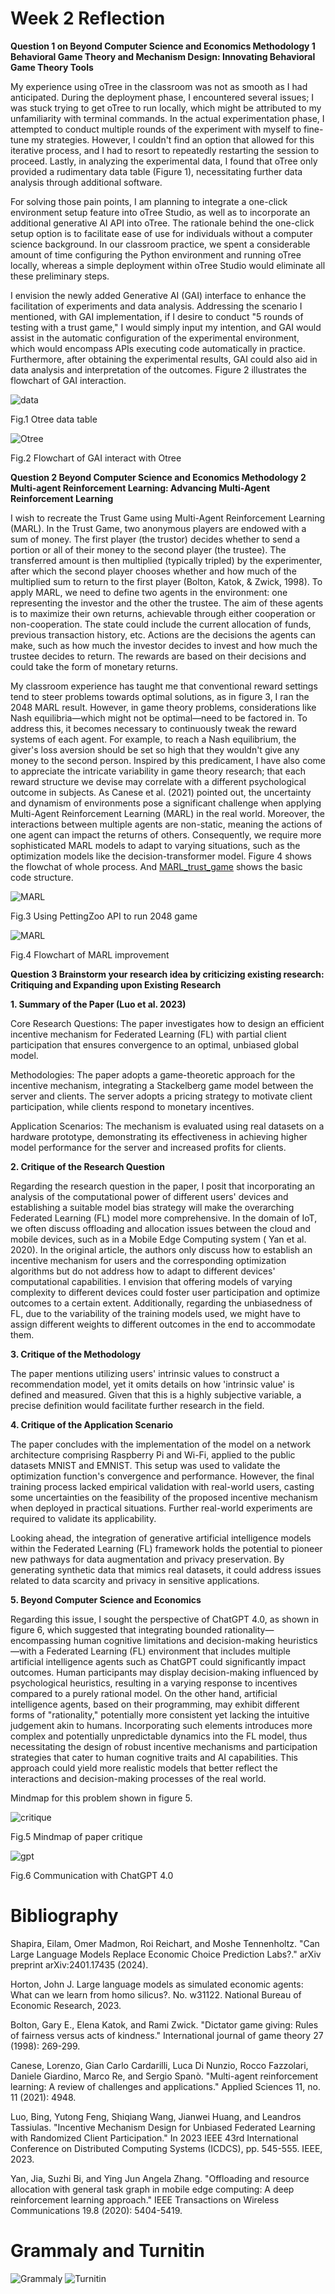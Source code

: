 # Week 2 Reflection

**Question 1 on Beyond Computer Science and Economics Methodology 1 Behavioral Game Theory and Mechanism Design: Innovating Behavioral Game Theory Tools**

My experience using oTree in the classroom was not as smooth as I had anticipated. During the deployment phase, I encountered several issues; I was stuck trying to get oTree to run locally, which might be attributed to my unfamiliarity with terminal commands. In the actual experimentation phase, I attempted to conduct multiple rounds of the experiment with myself to fine-tune my strategies. However, I couldn't find an option that allowed for this iterative process, and I had to resort to repeatedly restarting the session to proceed. Lastly, in analyzing the experimental data, I found that oTree only provided a rudimentary data table (Figure 1), necessitating further data analysis through additional software.

For solving those pain points, I am planning to integrate a one-click environment setup feature into oTree Studio, as well as to incorporate an additional generative AI API into oTree. 
The rationale behind the one-click setup option is to facilitate ease of use for individuals without a computer science background. In our classroom practice, we spent a considerable amount of time configuring the Python environment and running oTree locally, whereas a simple deployment within oTree Studio would eliminate all these preliminary steps.

I envision the newly added Generative AI (GAI) interface to enhance the facilitation of experiments and data analysis. Addressing the scenario I mentioned, with GAI implementation, if I desire to conduct "5 rounds of testing with a trust game," I would simply input my intention, and GAI would assist in the automatic configuration of the experimental environment, which would encompass APIs executing code automatically in practice. Furthermore, after obtaining the experimental results, GAI could also aid in data analysis and interpretation of the outcomes. Figure 2 illustrates the flowchart of GAI interaction.

![data](data_table.png)

Fig.1 Otree data table

![Otree](Otree_flowchart.png)

Fig.2 Flowchart of GAI interact with Otree

**Question 2 Beyond Computer Science and Economics Methodology 2 Multi-agent Reinforcement Learning:  Advancing Multi-Agent Reinforcement Learning**

I wish to recreate the Trust Game using Multi-Agent Reinforcement Learning (MARL). In the Trust Game, two anonymous players are endowed with a sum of money. The first player (the trustor) decides whether to send a portion or all of their money to the second player (the trustee). The transferred amount is then multiplied (typically tripled) by the experimenter, after which the second player chooses whether and how much of the multiplied sum to return to the first player (Bolton, Katok, & Zwick, 1998). To apply MARL, we need to define two agents in the environment: one representing the investor and the other the trustee. The aim of these agents is to maximize their own returns, achievable through either cooperation or non-cooperation. The state could include the current allocation of funds, previous transaction history, etc. Actions are the decisions the agents can make, such as how much the investor decides to invest and how much the trustee decides to return. The rewards are based on their decisions and could take the form of monetary returns.

My classroom experience has taught me that conventional reward settings tend to steer problems towards optimal solutions, as in figure 3, I ran the 2048 MARL result. However, in game theory problems, considerations like Nash equilibria—which might not be optimal—need to be factored in. To address this, it becomes necessary to continuously tweak the reward systems of each agent. For example, to reach a Nash equilibrium, the giver's loss aversion should be set so high that they wouldn't give any money to the second person. Inspired by this predicament, I have also come to appreciate the intricate variability in game theory research; that each reward structure we devise may correlate with a different psychological outcome in subjects. As Canese et al. (2021) pointed out, the uncertainty and dynamism of environments pose a significant challenge when applying Multi-Agent Reinforcement Learning (MARL) in the real world. Moreover, the interactions between multiple agents are non-static, meaning the actions of one agent can impact the returns of others. Consequently, we require more sophisticated MARL models to adapt to varying situations, such as the optimization models like the decision-transformer model. Figure 4 shows the flowchat of whole process. And [MARL_trust_game](https://github.com/Rising-Stars-by-Sunshine/CSECON206_Ziyu/blob/main/Advance_CSEcon/MARL_trust_game.py) shows the basic code structure.

![MARL](MARL_flowchart.png)

Fig.3 Using PettingZoo API to run 2048 game

![MARL](MARL_flowchart.png)

Fig.4 Flowchart of MARL improvement 

**Question 3 Brainstorm your research idea by criticizing existing research: Critiquing and Expanding upon Existing Research**

**1. Summary of the Paper (Luo et al. 2023)**

Core Research Questions: The paper investigates how to design an efficient incentive mechanism for Federated Learning (FL) with partial client participation that ensures convergence to an optimal, unbiased global model.

Methodologies: The paper adopts a game-theoretic approach for the incentive mechanism, integrating a Stackelberg game model between the server and clients. The server adopts a pricing strategy to motivate client participation, while clients respond to monetary incentives.

Application Scenarios: The mechanism is evaluated using real datasets on a hardware prototype, demonstrating its effectiveness in achieving higher model performance for the server and increased profits for clients. 

**2. Critique of the Research Question**

Regarding the research question in the paper, I posit that incorporating an analysis of the computational power of different users' devices and establishing a suitable model bias strategy will make the overarching Federated Learning (FL) model more comprehensive. In the domain of IoT, we often discuss offloading and allocation issues between the cloud and mobile devices, such as in a Mobile Edge Computing system ( Yan et al. 2020). In the original article, the authors only discuss how to establish an incentive mechanism for users and the corresponding optimization algorithms but do not address how to adapt to different devices' computational capabilities. I envision that offering models of varying complexity to different devices could foster user participation and optimize outcomes to a certain extent. Additionally, regarding the unbiasedness of FL, due to the variability of the training models used, we might have to assign different weights to different outcomes in the end to accommodate them.

**3. Critique of the Methodology**

The paper mentions utilizing users' intrinsic values to construct a recommendation model, yet it omits details on how 'intrinsic value' is defined and measured. Given that this is a highly subjective variable, a precise definition would facilitate further research in the field.

**4. Critique of the Application Scenario**

The paper concludes with the implementation of the model on a network architecture comprising Raspberry Pi and Wi-Fi, applied to the public datasets MNIST and EMNIST. This setup was used to validate the optimization function's convergence and performance. However, the final training process lacked empirical validation with real-world users, casting some uncertainties on the feasibility of the proposed incentive mechanism when deployed in practical situations. Further real-world experiments are required to validate its applicability.

Looking ahead, the integration of generative artificial intelligence models within the Federated Learning (FL) framework holds the potential to pioneer new pathways for data augmentation and privacy preservation. By generating synthetic data that mimics real datasets, it could address issues related to data scarcity and privacy in sensitive applications.

**5. Beyond Computer Science and Economics**

Regarding this issue, I sought the perspective of ChatGPT 4.0, as shown in figure 6, which suggested that integrating bounded rationality—encompassing human cognitive limitations and decision-making heuristics—with a Federated Learning (FL) environment that includes multiple artificial intelligence agents such as ChatGPT could significantly impact outcomes. Human participants may display decision-making influenced by psychological heuristics, resulting in a varying response to incentives compared to a purely rational model. On the other hand, artificial intelligence agents, based on their programming, may exhibit different forms of "rationality," potentially more consistent yet lacking the intuitive judgement akin to humans. Incorporating such elements introduces more complex and potentially unpredictable dynamics into the FL model, thus necessitating the design of robust incentive mechanisms and participation strategies that cater to human cognitive traits and AI capabilities. This approach could yield more realistic models that better reflect the interactions and decision-making processes of the real world.

Mindmap for this problem shown in figure 5.

![critique](Paper_critique_flowchart.png)

Fig.5 Mindmap of paper critique

![gpt](Chatgpt.png)

Fig.6 Communication with ChatGPT 4.0

# Bibliography
Shapira, Eilam, Omer Madmon, Roi Reichart, and Moshe Tennenholtz. "Can Large Language Models Replace Economic Choice Prediction Labs?." arXiv preprint arXiv:2401.17435 (2024).

Horton, John J. Large language models as simulated economic agents: What can we learn from homo silicus?. No. w31122. National Bureau of Economic Research, 2023.

Bolton, Gary E., Elena Katok, and Rami Zwick. "Dictator game giving: Rules of fairness versus acts of kindness." International journal of game theory 27 (1998): 269-299.

Canese, Lorenzo, Gian Carlo Cardarilli, Luca Di Nunzio, Rocco Fazzolari, Daniele Giardino, Marco Re, and Sergio Spanò. "Multi-agent reinforcement learning: A review of challenges and applications." Applied Sciences 11, no. 11 (2021): 4948.

Luo, Bing, Yutong Feng, Shiqiang Wang, Jianwei Huang, and Leandros Tassiulas. "Incentive Mechanism Design for Unbiased Federated Learning with Randomized Client Participation." In 2023 IEEE 43rd International Conference on Distributed Computing Systems (ICDCS), pp. 545-555. IEEE, 2023.

Yan, Jia, Suzhi Bi, and Ying Jun Angela Zhang. "Offloading and resource allocation with general task graph in mobile edge computing: A deep reinforcement learning approach." IEEE Transactions on Wireless Communications 19.8 (2020): 5404-5419.

# Grammaly and Turnitin
![Grammaly](Grammaly.png)
![Turnitin](Turnitin.png)
